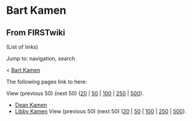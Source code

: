 # Bart Kamen

## From FIRSTwiki

(List of links)

Jump to: navigation, search

< [Bart Kamen](/index.php?title=Bart_Kamen&redirect=no "Bart Kamen")

The following pages link to here:

View (previous 50) (next 50) ([20](/index.php?title=Special:Whatlinkshere/Bart_Kamen&limit=20&from=0 "Special:Whatlinkshere/Bart Kamen") | [50](/index.php?title=Special:Whatlinkshere/Bart_Kamen&limit=50&from=0 "Special:Whatlinkshere/Bart Kamen") | [100](/index.php?title=Special:Whatlinkshere/Bart_Kamen&limit=100&from=0 "Special:Whatlinkshere/Bart Kamen") | [250](/index.php?title=Special:Whatlinkshere/Bart_Kamen&limit=250&from=0 "Special:Whatlinkshere/Bart Kamen") | [500](/index.php?title=Special:Whatlinkshere/Bart_Kamen&limit=500&from=0 "Special:Whatlinkshere/Bart Kamen")).

- [Dean Kamen](dean-kamen)
- [Libby Kamen](Libby_Kamen "Libby Kamen") View (previous 50) (next 50) ([20](/index.php?title=Special:Whatlinkshere/Bart_Kamen&limit=20&from=0 "Special:Whatlinkshere/Bart Kamen") | [50](/index.php?title=Special:Whatlinkshere/Bart_Kamen&limit=50&from=0 "Special:Whatlinkshere/Bart Kamen") | [100](/index.php?title=Special:Whatlinkshere/Bart_Kamen&limit=100&from=0 "Special:Whatlinkshere/Bart Kamen") | [250](/index.php?title=Special:Whatlinkshere/Bart_Kamen&limit=250&from=0 "Special:Whatlinkshere/Bart Kamen") | [500](/index.php?title=Special:Whatlinkshere/Bart_Kamen&limit=500&from=0 "Special:Whatlinkshere/Bart Kamen")).
